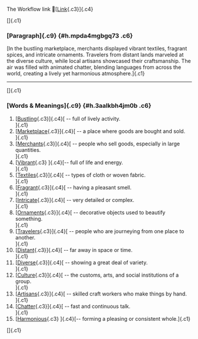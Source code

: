 The Workflow link
👏[[Link](https://www.google.com/url?q=http://www.google.com&sa=D&source=editors&ust=1757220541770340&usg=AOvVaw1BXbWrIPzFOYky2BWh9t2B){.c3}]{.c4}

[]{.c1}

### [Paragraph]{.c9} {#h.mpda4mgbgq73 .c6}

[In the bustling marketplace, merchants displayed vibrant textiles,
fragrant spices, and intricate ornaments. Travelers from distant lands
marveled at the diverse culture, while local artisans showcased their
craftsmanship. The air was filled with animated chatter, blending
languages from across the world, creating a lively yet harmonious
atmosphere.]{.c1}

------------------------------------------------------------------------

[]{.c1}

### [Words & Meanings]{.c9} {#h.3aalkbh4jm0b .c6}

1.  [[Bustling](https://www.google.com/url?q=http://www.google.com&sa=D&source=editors&ust=1757220541770891&usg=AOvVaw3PtJfWyJjG5f5QPWJOxFY4){.c3}]{.c4}[ --
    full of lively activity.\
    ]{.c1}
2.  [[Marketplace](https://www.google.com/url?q=http://www.google.com&sa=D&source=editors&ust=1757220541770998&usg=AOvVaw0VzZpFuHquT_ZOMiiaSoIq){.c3}]{.c4}[ --
    a place where goods are bought and sold.\
    ]{.c1}
3.  [[Merchants](https://www.google.com/url?q=http://www.google.com&sa=D&source=editors&ust=1757220541771160&usg=AOvVaw0ZUJyS20kN-LssuLK4aeBT){.c3}]{.c4}[ --
    people who sell goods, especially in large quantities.\
    ]{.c1}
4.  [[Vibrant](https://www.google.com/url?q=http://www.google.com&sa=D&source=editors&ust=1757220541771298&usg=AOvVaw3jShHWmBMBGe59XHlSUSFv){.c3}
    ]{.c4}[-- full of life and energy.\
    ]{.c1}
5.  [[Textiles](https://www.google.com/url?q=http://www.google.com&sa=D&source=editors&ust=1757220541771385&usg=AOvVaw2ufaoprlNOHCzEzyckCi-p){.c3}]{.c4}[ --
    types of cloth or woven fabric.\
    ]{.c1}
6.  [[Fragrant](https://www.google.com/url?q=http://www.google.com&sa=D&source=editors&ust=1757220541771488&usg=AOvVaw0hgi67BethVbVg8Gx4_OjP){.c3}]{.c4}[ --
    having a pleasant smell.\
    ]{.c1}
7.  [[Intricate](https://www.google.com/url?q=http://www.google.com&sa=D&source=editors&ust=1757220541771573&usg=AOvVaw3v1Vv_TLQBFKq-CxBfwpDT){.c3}]{.c4}[ --
    very detailed or complex.\
    ]{.c1}
8.  [[Ornaments](https://www.google.com/url?q=http://www.google.com&sa=D&source=editors&ust=1757220541771660&usg=AOvVaw38GN9xfOnwSsPWsRW-OCZv){.c3}]{.c4}[ --
    decorative objects used to beautify something.\
    ]{.c1}
9.  [[Travelers](https://www.google.com/url?q=http://www.google.com&sa=D&source=editors&ust=1757220541771763&usg=AOvVaw21-ON2q1apCGd-lN7ZtIC8){.c3}]{.c4}[ --
    people who are journeying from one place to another.\
    ]{.c1}
10. [[Distant](https://www.google.com/url?q=http://www.google.com&sa=D&source=editors&ust=1757220541771868&usg=AOvVaw36KQ5-GpS6NXl-iroELYfG){.c3}]{.c4}[ --
    far away in space or time.\
    ]{.c1}
11. [[Diverse](https://www.google.com/url?q=http://www.google.com&sa=D&source=editors&ust=1757220541771954&usg=AOvVaw014BOpp3hhkQEfCVhYfB0m){.c3}]{.c4}[ --
    showing a great deal of variety.\
    ]{.c1}
12. [[Culture](https://www.google.com/url?q=http://www.google.com&sa=D&source=editors&ust=1757220541772042&usg=AOvVaw2-ay1p1-Jqa0xYLcVSbAZg){.c3}]{.c4}[ --
    the customs, arts, and social institutions of a group.\
    ]{.c1}
13. [[Artisans](https://www.google.com/url?q=http://www.google.com&sa=D&source=editors&ust=1757220541772147&usg=AOvVaw2Gz6B_pOwK8br7yA6Tx58U){.c3}]{.c4}[ --
    skilled craft workers who make things by hand.\
    ]{.c1}
14. [[Chatter](https://www.google.com/url?q=http://www.google.com&sa=D&source=editors&ust=1757220541772250&usg=AOvVaw3jEOA101t4KydWrX5sHfEd){.c3}]{.c4}[ --
    fast and continuous talk.\
    ]{.c1}
15. [[Harmonious](https://www.google.com/url?q=http://www.google.com&sa=D&source=editors&ust=1757220541772341&usg=AOvVaw1mDvtbwYPgH42LxT4yrb43){.c3}
    ]{.c4}[-- forming a pleasing or consistent whole.]{.c1}

[]{.c1}
